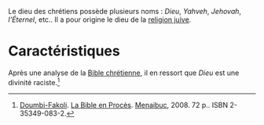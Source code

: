<!-- TITLE: Dieu (chrétienté) -->
<!-- SUBTITLE: Présentation du dieu des chrétiens -->

Le dieu des chrétiens possède plusieurs noms : *Dieu*, *Yahveh*, *Jehovah*, *l'Éternel*, etc.. Il a pour origine le dieu de la [religion juive](/religion/confession/judaisme).

# Caractéristiques
Après une analyse de la [Bible chrétienne](/ouvrage/roman/bible-chretienne), il en ressort que *Dieu* est une divinité raciste.[^1]


[^1]: [Doumbi-Fakoli](/personnalite/homme/polymathe/afrique/nord-ouest/pays/mali/doumbi-fakoli). [La Bible en Procès](/ouvrage/documentaire/la-bible-en-proces). [Menaibuc](/organisme/editeur/menaibuc), 2008. 72 p.. ISBN 2-35349-083-2.